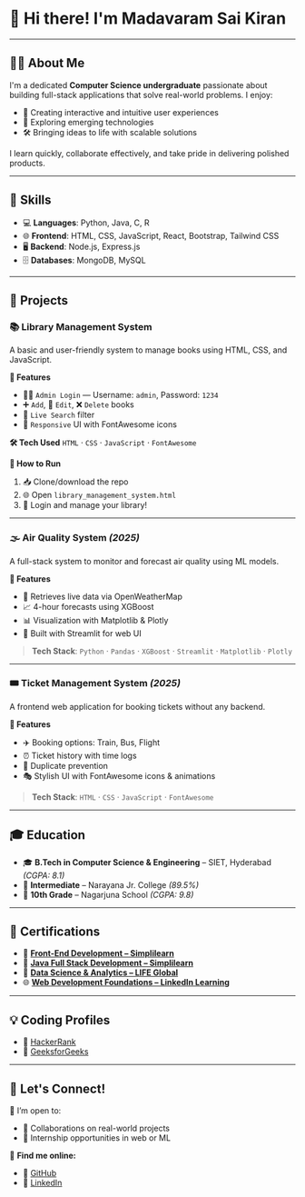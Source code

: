 

# 👋 Hi there! I'm **Madavaram Sai Kiran**

---

## 🙋‍♂️ About Me

I'm a dedicated **Computer Science undergraduate** passionate about building full-stack applications that solve real-world problems. I enjoy:

* 🧩 Creating interactive and intuitive user experiences
* 🚀 Exploring emerging technologies
* 🛠️ Bringing ideas to life with scalable solutions

I learn quickly, collaborate effectively, and take pride in delivering polished products.

---

## 🧠 Skills

* 💻 **Languages**: Python, Java, C, R
* 🌐 **Frontend**: HTML, CSS, JavaScript, React, Bootstrap, Tailwind CSS
* 🖥️ **Backend**: Node.js, Express.js
* 🗄️ **Databases**: MongoDB, MySQL

---

## 🚀 Projects

### 📚 Library Management System

A basic and user-friendly system to manage books using HTML, CSS, and JavaScript.

**🔑 Features**

* 🧑‍💼 `Admin Login` — Username: `admin`, Password: `1234`
* ➕ `Add`, 📝 `Edit`, ❌ `Delete` books
* 🔎 `Live Search` filter
* 📱 `Responsive` UI with FontAwesome icons

**🛠️ Tech Used**
`HTML` · `CSS` · `JavaScript` · `FontAwesome`

**🚀 How to Run**

1. 📥 Clone/download the repo
2. 🌐 Open `library_management_system.html`
3. 🔐 Login and manage your library!

---

### 🌫️ Air Quality System *(2025)*

A full-stack system to monitor and forecast air quality using ML models.

**🔑 Features**

* 📡 Retrieves live data via OpenWeatherMap
* 📈 4-hour forecasts using XGBoost
* 📊 Visualization with Matplotlib & Plotly
* 🔧 Built with Streamlit for web UI

> **Tech Stack**: `Python` · `Pandas` · `XGBoost` · `Streamlit` · `Matplotlib` · `Plotly`

---

### 🎟️ Ticket Management System *(2025)*

A frontend web application for booking tickets without any backend.

**🔑 Features**

* ✈️ Booking options: Train, Bus, Flight
* ⏰ Ticket history with time logs
* 🛑 Duplicate prevention
* 🎭 Stylish UI with FontAwesome icons & animations

> **Tech Stack**: `HTML` · `CSS` · `JavaScript` · `FontAwesome`

---

## 🎓 Education

* 🎓 **B.Tech in Computer Science & Engineering** – SIET, Hyderabad *(CGPA: 8.1)*
* 🏫 **Intermediate** – Narayana Jr. College *(89.5%)*
* 🏫 **10th Grade** – Nagarjuna School *(CGPA: 9.8)*

---

## 📜 Certifications

* 🎯 [**Front-End Development – Simplilearn**](https://simpli.app.link/n8kmnlPHyVb)
* 🎯 [**Java Full Stack Development – Simplilearn**](https://simpli.app.link/xkg6695HyVb)
* 🧠 [**Data Science & Analytics – LIFE Global**](https://www.life-global.org/course/344-data-science-and-analytics)
* 🌐 [**Web Development Foundations – LinkedIn Learning**](https://www.linkedin.com/learning/certificates/75503ac9a10c72a471cf399f16fd47b6dd6ed2983abe5db7efcc214df562a6e7?trk=share_certificate)

---

## 💡 Coding Profiles

* 🔗 [HackerRank](https://www.hackerrank.com/profile/madavaramsaikir2)
* 🔗 [GeeksforGeeks](https://www.geeksforgeeks.org/user/madavaramdd22/)

---

## 🤝 Let's Connect!

🚀 I’m open to:

* 🤝 Collaborations on real-world projects
* 💼 Internship opportunities in web or ML

🔗 **Find me online:**

* 🌟 [GitHub](https://github.com/saikiran-m18)
* 💼 [LinkedIn](https://in.linkedin.com/in/madavaram-saikiran-035a19281)


